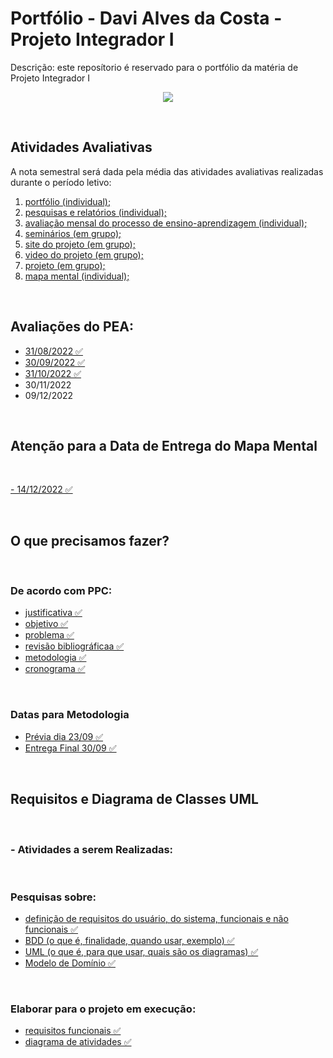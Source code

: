 # Portfólio - Davi Alves da Costa - Projeto Integrador I

Descrição: este reposítorio é reservado para o portfólio da matéria de Projeto Integrador I

<p align="center">
  <img src="https://raw.githubusercontent.com/Davi4076018/Portfolio-PPRE8/main/1%20-%20Portf%C3%B3lio%20(individual)/PJIE8-IMG.jpg" />
</p>
</br>

## Atividades Avaliativas

A nota semestral será dada pela média das atividades avaliativas realizadas durante o período letivo: 

  1. <a href="https://github.com/Davi4076018/Portfolio-PPRE8">portfólio (individual);</a>
  2. <a href="https://github.com/Davi4076018/Portfolio-PPRE8/tree/main/2%20-%20pesquisas%20e%20relat%C3%B3rios%20(individual)">pesquisas e relatórios (individual);</a> 
  3. <a href="https://github.com/Davi4076018/Portfolio-PPRE8/tree/main/3%20-%20Avalia%C3%A7%C3%A3o%20mensal%20do%20processo%20de%20ensino-aprendizagem%20(individual)">avaliação mensal do processo de ensino-aprendizagem (individual);</a>
  4. <a href="https://github.com/Davi4076018/Portfolio-PPRE8/tree/main/4%20-%20Semin%C3%A1rios%20(em%20grupo)"> seminários (em grupo);</a> 
  5. <a href="https://lcsfproject.wixsite.com/lcsf"> site do projeto (em grupo);</a> 
  6. <a href="https://drive.google.com/file/d/1nsy_5eZQHPbGQUJyWvyerfDhmvBUGPap/view?usp=share_link">  video do projeto (em grupo);</a>
  7. <a href="https://github.com/Davi4076018/Portfolio-PPRE8/tree/main/7%20-%20projeto%20(em%20grupo)">projeto (em grupo);</a>
  8. <a href="https://github.com/Davi4076018/Portfolio-PPRE8/tree/main/8%20-%20mapa%20mental%20(individual)">mapa mental (individual);</a> 
  </br>

## Avaliações do PEA:

- <a href="https://github.com/Davi4076018/Portfolio-PPRE8/blob/main/3%20-%20Avalia%C3%A7%C3%A3o%20mensal%20do%20processo%20de%20ensino-aprendizagem%20(individual)/08-31.pdf">31/08/2022 ✅</a>
- <a href="https://github.com/Davi4076018/Portfolio-PPRE8/blob/main/3%20-%20Avalia%C3%A7%C3%A3o%20mensal%20do%20processo%20de%20ensino-aprendizagem%20(individual)/09-30.pdf">30/09/2022 ✅</a> 
- <a href="https://github.com/Davi4076018/Portfolio-PPRE8/blob/main/3%20-%20Avalia%C3%A7%C3%A3o%20mensal%20do%20processo%20de%20ensino-aprendizagem%20(individual)/10-31.pdf">31/10/2022 ✅</a> 
- 30/11/2022
- 09/12/2022

</br>

## Atenção para a Data de Entrega do Mapa Mental 

</br>

<a href="https://github.com/Davi4076018/Portfolio-PPRE8/blob/main/8%20-%20mapa%20mental%20(individual)/MAPA%20MENTAL%20PPRE8.png">- 14/12/2022 ✅ </a> 


</br>

## O que precisamos fazer?

</br>

### De acordo com PPC:

- <a href="https://github.com/Davi4076018/Portfolio-PPRE8/blob/main/7%20-%20projeto%20(em%20grupo)/Documento%20do%20Projeto%20-%20Sensorde%20Baixo%20Custo%20para%20o%20Solo.pdf">justificativa ✅</a>  
- <a href="https://github.com/Davi4076018/Portfolio-PPRE8/blob/main/7%20-%20projeto%20(em%20grupo)/Documento%20do%20Projeto%20-%20Sensorde%20Baixo%20Custo%20para%20o%20Solo.pdf">objetivo ✅</a>  
- <a href="https://github.com/Davi4076018/Portfolio-PPRE8/blob/main/7%20-%20projeto%20(em%20grupo)/Documento%20do%20Projeto%20-%20Sensorde%20Baixo%20Custo%20para%20o%20Solo.pdf">problema ✅</a>  
- <a href="https://github.com/Davi4076018/Portfolio-PPRE8/blob/main/7%20-%20projeto%20(em%20grupo)/Documento%20do%20Projeto%20-%20Sensorde%20Baixo%20Custo%20para%20o%20Solo.pdf">revisão bibliográficaa ✅</a>  
- <a href="https://github.com/Davi4076018/Portfolio-PPRE8/blob/main/7%20-%20projeto%20(em%20grupo)/Sensor%20de%20baixo%20custo%20para%20o%20Solo%20%20-%20Metodologia%20Entrega%20Final.pdf">metodologia ✅</a> 
- <a href="https://github.com/Davi4076018/Portfolio-PPRE8/blob/main/7%20-%20projeto%20(em%20grupo)/Gr%C3%A1fico%20de%20%20Gantt.png">cronograma ✅</a> 

</br>

### Datas para Metodologia

- <a href="https://github.com/Davi4076018/Portfolio-PPRE8/blob/main/7%20-%20projeto%20(em%20grupo)/Sensor%20de%20baixo%20custo%20para%20o%20Solo%20%20-%20Metodologia%20Pr%C3%A9via.pdf">Prévia dia 23/09 ✅</a>
- <a href="https://github.com/Davi4076018/Portfolio-PPRE8/blob/main/7%20-%20projeto%20(em%20grupo)/Sensor%20de%20baixo%20custo%20para%20o%20Solo%20%20-%20Metodologia%20Entrega%20Final.pdf">Entrega Final 30/09 ✅</a> 
</br>

## Requisitos e Diagrama de Classes UML

</br>

### - Atividades a serem Realizadas:

</br>

### Pesquisas sobre:

- <a href="https://github.com/Davi4076018/Portfolio-PPRE8/blob/main/2%20-%20pesquisas%20e%20relat%C3%B3rios%20(individual)/Pesquisa%20sobre%20-%20defini%C3%A7%C3%A3o%20de%20requisitos%20do%20usu%C3%A1rio%2C%20do%20sistema%2C%20funcionais%20e%20n%C3%A3o%20funcionais%20-%20Davi%20Alves%20da%20Costa.pdf">definição de requisitos do usuário, do sistema, funcionais e não funcionais  ✅</a> 
- <a href="https://github.com/Davi4076018/Portfolio-PPRE8/blob/main/2%20-%20pesquisas%20e%20relat%C3%B3rios%20(individual)/Pesquisa%20sobre%20-%20BDD%20(o%20que%20%C3%A9%2C%20finalidade%2C%20quando%20usar%2C%20exemplo)%20-%20Davi%20Alves%20da%20Costa.pdf">BDD (o que é, finalidade, quando usar, exemplo) ✅</a> 
- <a href="https://github.com/Davi4076018/Portfolio-PPRE8/blob/main/2%20-%20pesquisas%20e%20relat%C3%B3rios%20(individual)/Pesquisa%20sobre%20-%20UML%20(o%20que%20%C3%A9%2C%20para%20que%20usar%2C%20quais%20s%C3%A3o%20os%20diagramas)%20-%20Davi%20Alves%20da%20Costa.pdf">UML (o que é, para que usar, quais são os diagramas) ✅</a> 
- <a href="https://github.com/Davi4076018/Portfolio-PPRE8/blob/main/2%20-%20pesquisas%20e%20relat%C3%B3rios%20(individual)/Pesquisa%20sobre%20-%20Modelo%20de%20Dom%C3%ADnio%20-%20Davi%20Alves%20da%20Costa.pdf">Modelo de Domínio ✅</a> 


</br>

### Elaborar para o projeto em execução:

- <a href="https://github.com/Davi4076018/Portfolio-PPRE8/blob/main/7%20-%20projeto%20(em%20grupo)/Sensor%20de%20baixo%20custo%20para%20o%20Solo%20%20-%20Requisitos%20Funcionais.pdf">requisitos funcionais ✅</a> 
- <a href="https://github.com/Davi4076018/Portfolio-PPRE8/blob/main/7%20-%20projeto%20(em%20grupo)/Diagrama%20de%20atividades.png">diagrama de atividades ✅</a> 
